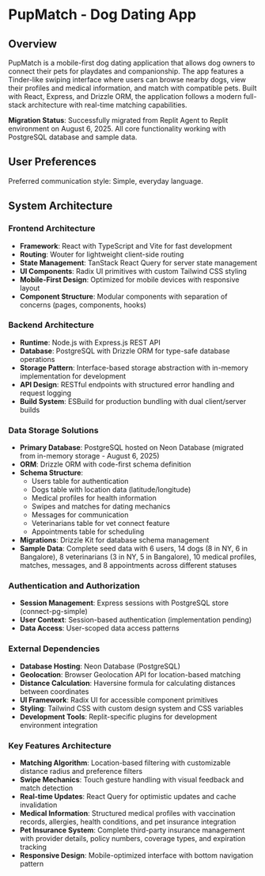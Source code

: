 # PupMatch - Dog Dating App

## Overview

PupMatch is a mobile-first dog dating application that allows dog owners to connect their pets for playdates and companionship. The app features a Tinder-like swiping interface where users can browse nearby dogs, view their profiles and medical information, and match with compatible pets. Built with React, Express, and Drizzle ORM, the application follows a modern full-stack architecture with real-time matching capabilities.

**Migration Status**: Successfully migrated from Replit Agent to Replit environment on August 6, 2025. All core functionality working with PostgreSQL database and sample data.

## User Preferences

Preferred communication style: Simple, everyday language.

## System Architecture

### Frontend Architecture
- **Framework**: React with TypeScript and Vite for fast development
- **Routing**: Wouter for lightweight client-side routing
- **State Management**: TanStack React Query for server state management
- **UI Components**: Radix UI primitives with custom Tailwind CSS styling
- **Mobile-First Design**: Optimized for mobile devices with responsive layout
- **Component Structure**: Modular components with separation of concerns (pages, components, hooks)

### Backend Architecture
- **Runtime**: Node.js with Express.js REST API
- **Database**: PostgreSQL with Drizzle ORM for type-safe database operations
- **Storage Pattern**: Interface-based storage abstraction with in-memory implementation for development
- **API Design**: RESTful endpoints with structured error handling and request logging
- **Build System**: ESBuild for production bundling with dual client/server builds

### Data Storage Solutions
- **Primary Database**: PostgreSQL hosted on Neon Database (migrated from in-memory storage - August 6, 2025)
- **ORM**: Drizzle ORM with code-first schema definition
- **Schema Structure**: 
  - Users table for authentication
  - Dogs table with location data (latitude/longitude)
  - Medical profiles for health information
  - Swipes and matches for dating mechanics
  - Messages for communication
  - Veterinarians table for vet connect feature
  - Appointments table for scheduling
- **Migrations**: Drizzle Kit for database schema management
- **Sample Data**: Complete seed data with 6 users, 14 dogs (8 in NY, 6 in Bangalore), 8 veterinarians (3 in NY, 5 in Bangalore), 10 medical profiles, matches, messages, and 8 appointments across different statuses

### Authentication and Authorization
- **Session Management**: Express sessions with PostgreSQL store (connect-pg-simple)
- **User Context**: Session-based authentication (implementation pending)
- **Data Access**: User-scoped data access patterns

### External Dependencies
- **Database Hosting**: Neon Database (PostgreSQL)
- **Geolocation**: Browser Geolocation API for location-based matching
- **Distance Calculation**: Haversine formula for calculating distances between coordinates
- **UI Framework**: Radix UI for accessible component primitives
- **Styling**: Tailwind CSS with custom design system and CSS variables
- **Development Tools**: Replit-specific plugins for development environment integration

### Key Features Architecture
- **Matching Algorithm**: Location-based filtering with customizable distance radius and preference filters
- **Swipe Mechanics**: Touch gesture handling with visual feedback and match detection
- **Real-time Updates**: React Query for optimistic updates and cache invalidation
- **Medical Information**: Structured medical profiles with vaccination records, allergies, health conditions, and pet insurance integration
- **Pet Insurance System**: Complete third-party insurance management with provider details, policy numbers, coverage types, and expiration tracking
- **Responsive Design**: Mobile-optimized interface with bottom navigation pattern